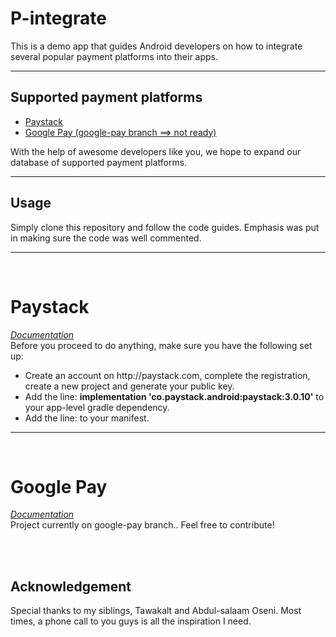 # P-integrate

This is a demo app that guides Android developers on how to integrate several popular payment platforms into their apps.

<hr />

## Supported payment platforms
 
 - <a href="#jumpone">Paystack</a>
 - <a href="#jumptwo">Google Pay (google-pay branch ==> not ready)</a>
 
With the help of awesome developers like you, we hope to expand our database of supported payment platforms.
<hr />

## Usage
Simply clone this repository and follow the code guides. Emphasis was put in making sure the code was well commented.

<hr /><br />

# <div id="jumpone">Paystack

<a href="https://github.com/PaystackHQ/paystack-android"><i>Documentation</i></a><br />
Before you proceed to do anything, make sure you have the following set up:

<ul>
 <li>Create an account on http://paystack.com, complete the registration, create a new project and generate your public key.</li>
 <li>Add the line: <b>implementation 'co.paystack.android:paystack:3.0.10'</b> to your app-level gradle dependency.</li>
 <li>Add the line: <b><uses-permission android:name="android.permission.INTERNET" /></b> to your manifest.</li>
 
 </ul>
 </div>
 
 
 <hr /><br />

# <div id="jumptwo">Google Pay
 <a href="https://developers.google.com/pay/api/android/"><i>Documentation</i></a><br />
Project currently on google-pay branch.. Feel free to contribute!
 </div>

<br /><br />
## Acknowledgement
Special thanks to my siblings, Tawakalt and Abdul-salaam Oseni. Most times, a phone call to you guys is all the inspiration I need.
